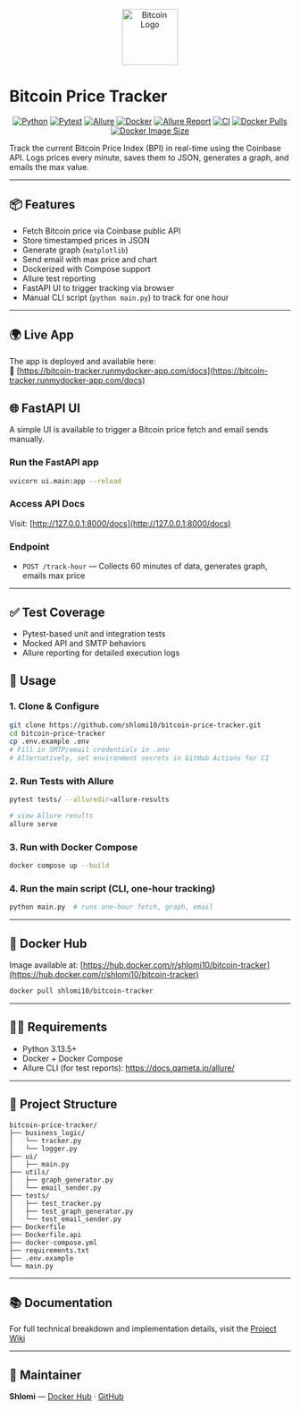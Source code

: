 <p align="center">
  <img src="https://upload.wikimedia.org/wikipedia/commons/4/46/Bitcoin.svg" alt="Bitcoin Logo" width="100" />
</p>

# Bitcoin Price Tracker

<div align="center">

[![Python](https://img.shields.io/badge/Python-3.13.5-blue.svg?style=for-the-badge&logo=python)](https://www.python.org/)
[![Pytest](https://img.shields.io/badge/Pytest-Test_Framework-green.svg?style=for-the-badge&logo=pytest)](https://docs.pytest.org/)
[![Allure](https://img.shields.io/badge/Allure-Reports-orange.svg?style=for-the-badge&logo=allure)](https://docs.qameta.io/allure/)
[![Docker](https://img.shields.io/badge/Docker-Compose-blue.svg?style=for-the-badge&logo=docker)](https://docs.docker.com/compose/)
[![Allure Report](https://img.shields.io/badge/Allure%20Report-Live-purple?style=for-the-badge&logo=github)](https://shlomi10.github.io/bitcoin-price-tracker/)
[![CI](https://img.shields.io/github/actions/workflow/status/shlomi10/bitcoin-price-tracker/ci.yml?label=CI%20Build&style=for-the-badge&logo=github-actions)](https://github.com/shlomi10/bitcoin-price-tracker/actions/workflows/ci.yml)
[![Docker Pulls](https://img.shields.io/docker/pulls/shlomi10/bitcoin-tracker?style=for-the-badge)](https://hub.docker.com/r/shlomi10/bitcoin-tracker)
[![Docker Image Size](https://img.shields.io/docker/image-size/shlomi10/bitcoin-tracker/001?style=for-the-badge
)](https://hub.docker.com/r/shlomi10/bitcoin-tracker)

</div>

Track the current Bitcoin Price Index (BPI) in real-time using the Coinbase API.
Logs prices every minute, saves them to JSON, generates a graph, and emails the max value.

---

## 📦 Features
- Fetch Bitcoin price via Coinbase public API
- Store timestamped prices in JSON
- Generate graph (`matplotlib`)
- Send email with max price and chart
- Dockerized with Compose support
- Allure test reporting
- FastAPI UI to trigger tracking via browser
- Manual CLI script (`python main.py`) to track for one hour

---

## 🌍 Live App

The app is deployed and available here:  
🔗 [https://bitcoin-tracker.runmydocker-app.com/docs](https://bitcoin-tracker.runmydocker-app.com/docs)


## 🌐 FastAPI UI

A simple UI is available to trigger a Bitcoin price fetch and email sends manually.

### Run the FastAPI app
```bash
uvicorn ui.main:app --reload
```

### Access API Docs
Visit: [http://127.0.0.1:8000/docs](http://127.0.0.1:8000/docs)

### Endpoint
- `POST /track-hour` — Collects 60 minutes of data, generates graph, emails max price
---

## ✅ Test Coverage
- Pytest-based unit and integration tests
- Mocked API and SMTP behaviors
- Allure reporting for detailed execution logs

## 🚀 Usage

### 1. Clone & Configure
```bash
git clone https://github.com/shlomi10/bitcoin-price-tracker.git
cd bitcoin-price-tracker
cp .env.example .env
# Fill in SMTP/email credentials in .env
# Alternatively, set environment secrets in GitHub Actions for CI
```

### 2. Run Tests with Allure
```bash
pytest tests/ --alluredir=allure-results

# view Allure results
allure serve
```

### 3. Run with Docker Compose
```bash
docker compose up --build
```

### 4. Run the main script (CLI, one-hour tracking)
```bash
python main.py  # runs one-hour fetch, graph, email
```
---

## 🐳 Docker Hub
Image available at:
[https://hub.docker.com/r/shlomi10/bitcoin-tracker](https://hub.docker.com/r/shlomi10/bitcoin-tracker)

```bash
docker pull shlomi10/bitcoin-tracker
```

---

## 🧑‍💻 Requirements
- Python 3.13.5+
- Docker + Docker Compose
- Allure CLI (for test reports): https://docs.qameta.io/allure/
---

## 📂 Project Structure
```
bitcoin-price-tracker/
├── business_logic/
│   └── tracker.py
│   └── logger.py
├── ui/
│   ├── main.py
├── utils/
│   ├── graph_generator.py
│   └── email_sender.py
├── tests/
│   ├── test_tracker.py
│   ├── test_graph_generator.py
│   └── test_email_sender.py
├── Dockerfile
├── Dockerfile.api
├── docker-compose.yml
├── requirements.txt
├── .env.example
└── main.py
```

---

## 📚 Documentation

For full technical breakdown and implementation details, visit the [Project Wiki](https://github.com/shlomi10/bitcoin-price-tracker/wiki)

---
## 📧 Maintainer
**Shlomi** — [Docker Hub](https://hub.docker.com/u/shlomi10) · [GitHub](https://github.com/shlomi10)

